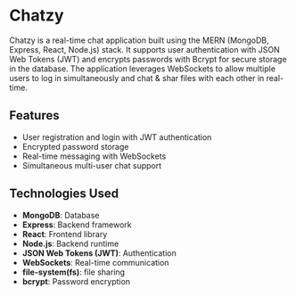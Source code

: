 # Chatzy

Chatzy is a real-time chat application built using the MERN (MongoDB, Express, React, Node.js) stack. It supports user authentication with JSON Web Tokens (JWT) and encrypts passwords with Bcrypt for secure storage in the database. The application leverages WebSockets to allow multiple users to log in simultaneously and chat & shar files with each other in real-time.



## Features

- User registration and login with JWT authentication
- Encrypted password storage
- Real-time messaging with WebSockets
- Simultaneous multi-user chat support

## Technologies Used

- **MongoDB**: Database
- **Express**: Backend framework
- **React**: Frontend library
- **Node.js**: Backend runtime
- **JSON Web Tokens (JWT)**: Authentication
- **WebSockets**: Real-time communication
- **file-system(fs)**: file sharing
- **bcrypt**: Password encryption






